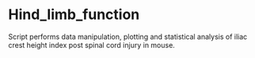 # Hind_limb_function
Script performs data manipulation, plotting and statistical analysis of iliac crest height index post spinal cord injury in mouse. 

